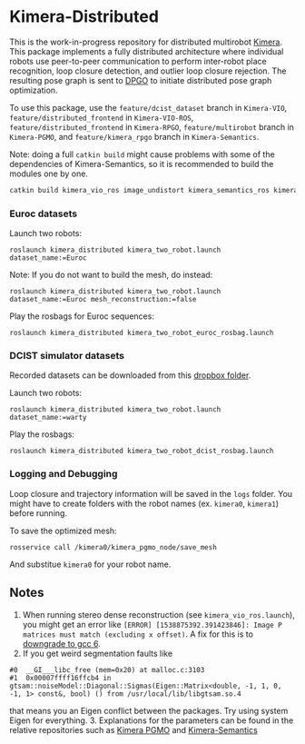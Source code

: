 # Kimera-Distributed

This is the work-in-progress repository for distributed multirobot [Kimera](https://github.com/MIT-SPARK/Kimera). This package implements a fully distributed architecture where individual robots use peer-to-peer communication to perform inter-robot place recognition, loop closure detection, and outlier loop closure rejection. The resulting pose graph is sent to [DPGO](https://gitlab.com/mit-acl/dpgo/dpgo) to initiate distributed pose graph optimization.  

To use this package, use the `feature/dcist_dataset` branch in `Kimera-VIO`, `feature/distributed_frontend` in `Kimera-VIO-ROS`, `feature/distributed_frontend` in `Kimera-RPGO`, `feature/multirobot` branch in `Kimera-PGMO`, and `feature/kimera_rpgo` branch in `Kimera-Semantics`. 

Note: doing a full `catkin build` might cause problems with some of the dependencies of Kimera-Semantics, so it is recommended to build the modules one by one. 
```bash
catkin build kimera_vio_ros image_undistort kimera_semantics_ros kimera_pgmo dpgo_ros
```

### Euroc datasets

Launch two robots: 
```
roslaunch kimera_distributed kimera_two_robot.launch dataset_name:=Euroc
```
Note: If you do not want to build the mesh, do instead:
```
roslaunch kimera_distributed kimera_two_robot.launch dataset_name:=Euroc mesh_reconstruction:=false
```

Play the rosbags for Euroc sequences:
```
roslaunch kimera_distributed kimera_two_robot_euroc_rosbag.launch
```

### DCIST simulator datasets
Recorded datasets can be downloaded from this [dropbox folder](https://www.dropbox.com/sh/nmwray6w82c0g3n/AABgssaFPIiDW6AyD3CC7gCya?dl=0).

Launch two robots: 
```
roslaunch kimera_distributed kimera_two_robot.launch dataset_name:=warty
```

Play the rosbags:
```
roslaunch kimera_distributed kimera_two_robot_dcist_rosbag.launch
```

### Logging and Debugging 
Loop closure and trajectory information will be saved in the `logs` folder. You might have to create folders with the robot names (ex. `kimera0`, `kimera1`) before 
running. 

To save the optimized mesh: 
```
rosservice call /kimera0/kimera_pgmo_node/save_mesh
```
And substitue `kimera0` for your robot name. 

## Notes
1. When running stereo dense reconstruction (see `kimera_vio_ros.launch`), you might get an error like `[ERROR] [1538875392.391423846]: Image P matrices must match (excluding x offset)`. A fix for this is to [downgrade to gcc 6](https://tuxamito.com/wiki/index.php/Installing_newer_GCC_versions_in_Ubuntu). 
2. If you get weird segmentation faults like 
```
#0  __GI___libc_free (mem=0x20) at malloc.c:3103
#1  0x00007ffff16ffcb4 in gtsam::noiseModel::Diagonal::Sigmas(Eigen::Matrix<double, -1, 1, 0, -1, 1> const&, bool) () from /usr/local/lib/libgtsam.so.4
```
that means you an Eigen conflict between the packages. Try using system Eigen for everything. 
3. Explanations for the parameters can be found in the relative repositories such as [Kimera PGMO](https://github.mit.edu/SPARK/Kimera-PGMO) and [Kimera-Semantics](https://github.mit.edu/SPARK/Kimera-Semantics)